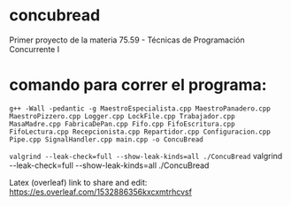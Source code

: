 # concubread
Primer proyecto de la materia 75.59 - Técnicas de Programación Concurrente I

# comando para correr el programa:

```g++ -Wall -pedantic -g MaestroEspecialista.cpp MaestroPanadero.cpp MaestroPizzero.cpp Logger.cpp LockFile.cpp Trabajador.cpp MasaMadre.cpp FabricaDePan.cpp Fifo.cpp FifoEscritura.cpp FifoLectura.cpp Recepcionista.cpp Repartidor.cpp Configuracion.cpp Pipe.cpp SignalHandler.cpp main.cpp -o ConcuBread```

```valgrind --leak-check=full --show-leak-kinds=all ./ConcuBread```
valgrind --leak-check=full --show-leak-kinds=all ./ConcuBread


Latex (overleaf) link to share and edit:
https://es.overleaf.com/1532886356kxcxmtrhcvsf
